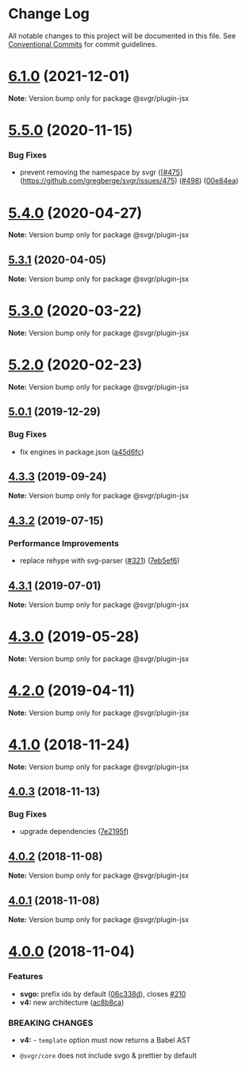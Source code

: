 # Change Log

All notable changes to this project will be documented in this file.
See [Conventional Commits](https://conventionalcommits.org) for commit guidelines.

# [6.1.0](https://github.com/gregberge/svgr/compare/v6.0.0...v6.1.0) (2021-12-01)

**Note:** Version bump only for package @svgr/plugin-jsx





# [5.5.0](https://github.com/gregberge/svgr/tree/master/packages/plugin-jsx/compare/v5.4.0...v5.5.0) (2020-11-15)


### Bug Fixes

* prevent removing the namespace by svgr ([[#475](https://github.com/gregberge/svgr/tree/master/packages/plugin-jsx/issues/475)](https://github.com/gregberge/svgr/issues/475) ([#498](https://github.com/gregberge/svgr/tree/master/packages/plugin-jsx/issues/498)) ([00e84ea](https://github.com/gregberge/svgr/tree/master/packages/plugin-jsx/commit/00e84ead96d89bcbd072b9585b4db1365e392d33))





# [5.4.0](https://github.com/gregberge/svgr/tree/master/packages/plugin-jsx/compare/v5.3.1...v5.4.0) (2020-04-27)

**Note:** Version bump only for package @svgr/plugin-jsx





## [5.3.1](https://github.com/gregberge/svgr/tree/master/packages/plugin-jsx/compare/v5.3.0...v5.3.1) (2020-04-05)

**Note:** Version bump only for package @svgr/plugin-jsx





# [5.3.0](https://github.com/gregberge/svgr/tree/master/packages/plugin-jsx/compare/v5.2.0...v5.3.0) (2020-03-22)

**Note:** Version bump only for package @svgr/plugin-jsx





# [5.2.0](https://github.com/gregberge/svgr/tree/master/packages/plugin-jsx/compare/v5.1.0...v5.2.0) (2020-02-23)

**Note:** Version bump only for package @svgr/plugin-jsx





## [5.0.1](https://github.com/gregberge/svgr/tree/master/packages/plugin-jsx/compare/v5.0.0...v5.0.1) (2019-12-29)


### Bug Fixes

* fix engines in package.json ([a45d6fc](https://github.com/gregberge/svgr/tree/master/packages/plugin-jsx/commit/a45d6fc8b43402bec60ed4e9273f90fdc65a23a7))





## [4.3.3](https://github.com/gregberge/svgr/tree/master/packages/plugin-jsx/compare/v4.3.2...v4.3.3) (2019-09-24)

**Note:** Version bump only for package @svgr/plugin-jsx





## [4.3.2](https://github.com/gregberge/svgr/tree/master/packages/plugin-jsx/compare/v4.3.1...v4.3.2) (2019-07-15)


### Performance Improvements

* replace rehype with svg-parser ([#321](https://github.com/gregberge/svgr/tree/master/packages/plugin-jsx/issues/321)) ([7eb5ef6](https://github.com/gregberge/svgr/tree/master/packages/plugin-jsx/commit/7eb5ef6))





## [4.3.1](https://github.com/gregberge/svgr/tree/master/packages/plugin-jsx/compare/v4.3.0...v4.3.1) (2019-07-01)

**Note:** Version bump only for package @svgr/plugin-jsx





# [4.3.0](https://github.com/gregberge/svgr/tree/master/packages/plugin-jsx/compare/v4.2.0...v4.3.0) (2019-05-28)

**Note:** Version bump only for package @svgr/plugin-jsx





# [4.2.0](https://github.com/gregberge/svgr/tree/master/packages/plugin-jsx/compare/v4.1.0...v4.2.0) (2019-04-11)

**Note:** Version bump only for package @svgr/plugin-jsx





# [4.1.0](https://github.com/gregberge/svgr/compare/v4.0.4...v4.1.0) (2018-11-24)

**Note:** Version bump only for package @svgr/plugin-jsx





## [4.0.3](https://github.com/gregberge/svgr/compare/v4.0.2...v4.0.3) (2018-11-13)


### Bug Fixes

* upgrade dependencies ([7e2195f](https://github.com/gregberge/svgr/commit/7e2195f))





## [4.0.2](https://github.com/gregberge/svgr/compare/v4.0.1...v4.0.2) (2018-11-08)

**Note:** Version bump only for package @svgr/plugin-jsx





## [4.0.1](https://github.com/gregberge/svgr/compare/v4.0.0...v4.0.1) (2018-11-08)

**Note:** Version bump only for package @svgr/plugin-jsx





# [4.0.0](https://github.com/gregberge/svgr/compare/v3.1.0...v4.0.0) (2018-11-04)


### Features

* **svgo:** prefix ids by default ([06c338d](https://github.com/gregberge/svgr/commit/06c338d)), closes [#210](https://github.com/gregberge/svgr/issues/210)
* **v4:** new architecture ([ac8b8ca](https://github.com/gregberge/svgr/commit/ac8b8ca))


### BREAKING CHANGES

* **v4:** - `template` option must now returns a Babel AST
- `@svgr/core` does not include svgo & prettier by default
